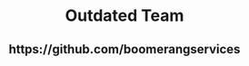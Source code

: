 <div align="center">
  <h1><strong>Outdated Team</strong></h1>
  <h2><strong>https://github.com/boomerangservices</strong></h2>
</div>

